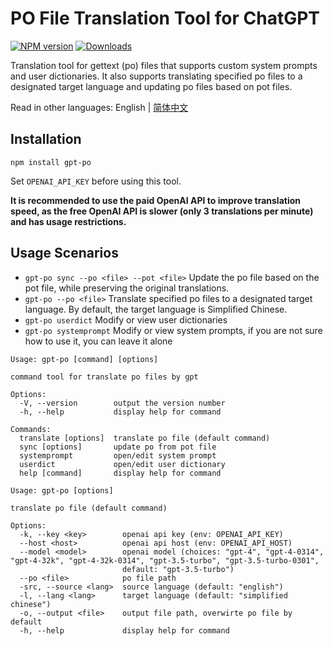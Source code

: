 # PO File Translation Tool for ChatGPT

[![NPM version](https://img.shields.io/npm/v/gpt-po.svg)](https://npmjs.org/package/gpt-po)
[![Downloads](https://img.shields.io/npm/dm/gpt-po.svg)](https://npmjs.org/package/gpt-po)

Translation tool for gettext (po) files that supports custom system prompts and user dictionaries. It also supports translating specified po files to a designated target language and updating po files based on pot files.

Read in other languages: English | [简体中文](./README_zh-CN.md)

## Installation

```
npm install gpt-po
```

Set `OPENAI_API_KEY` before using this tool.

**It is recommended to use the paid OpenAI API to improve translation speed, as the free OpenAI API is slower (only 3 translations per minute) and has usage restrictions.**

## Usage Scenarios

- `gpt-po sync --po <file> --pot <file>` Update the po file based on the pot file, while preserving the original translations.
- `gpt-po --po <file>` Translate specified po files to a designated target language. By default, the target language is Simplified Chinese.
- `gpt-po userdict` Modify or view user dictionaries
- `gpt-po systemprompt` Modify or view system prompts, if you are not sure how to use it, you can leave it alone

```
Usage: gpt-po [command] [options]

command tool for translate po files by gpt

Options:
  -V, --version        output the version number
  -h, --help           display help for command

Commands:
  translate [options]  translate po file (default command)
  sync [options]       update po from pot file
  systemprompt         open/edit system prompt
  userdict             open/edit user dictionary
  help [command]       display help for command
```

```
Usage: gpt-po [options]

translate po file (default command)

Options:
  -k, --key <key>        openai api key (env: OPENAI_API_KEY)
  --host <host>          openai api host (env: OPENAI_API_HOST)
  --model <model>        openai model (choices: "gpt-4", "gpt-4-0314", "gpt-4-32k", "gpt-4-32k-0314", "gpt-3.5-turbo", "gpt-3.5-turbo-0301",
                         default: "gpt-3.5-turbo")
  --po <file>            po file path
  -src, --source <lang>  source language (default: "english")
  -l, --lang <lang>      target language (default: "simplified chinese")
  -o, --output <file>    output file path, overwirte po file by default
  -h, --help             display help for command
```

